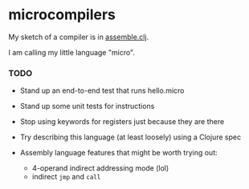 # microcompilers

My sketch of a compiler is in [assemble.clj](assemble.clj).

I am calling my little language "micro".


### TODO

* Stand up an end-to-end test that runs hello.micro

* Stand up some unit tests for instructions

* Stop using keywords for registers just because they are there

* Try describing this language (at least loosely) using a Clojure spec

* Assembly language features that might be worth trying out:
    * 4-operand indirect addressing mode (lol)
    * indirect `jmp` and `call`
